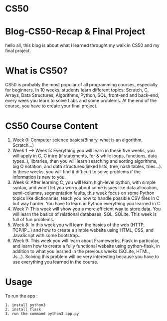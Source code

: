 # CS50
# Blog-CS50-Recap & Final Project
hello all, this blog is about what i learned throught my walk in CS50 and my final project.
# What is CS50?
CS50 is probably the most popular of all programming courses, especially for beginners.
In 10 weeks, students learn different topics: Scratch, C, Arrays, Data Structures, Algorithms, Python, SQL, front-end and back-end, every week you learn to solve Labs and some problems.
At the end of the course, you have to create your final project.
# CS50 Course Content
1. Week 0: Computer science basics(Binary, what is an algorithm, Scratch...)
2. Week 1 --> Week 5: Everything you will learn in these five weeks, you will apply in C, 
C intro (if statements, for & while loops, functions, data types..), libraries, then you will learn searching and sorting algorithms, big O notation, and data structures(linked lists, tree, hash tables, tries...).
In these weeks, you will find it difficult to solve problems if the information is new to you.
3. Week 6: After learning C, you will learn high-level python, with simple syntax, and won't let you worry about some issues like data allocation, semi-columns, segmentation faults, this week focus on some Python topics like dictionaries, teach you how to handle possible CSV files In C but way harder. You have to learn in Python everything you learned in C
4. Week 7: This week will show you a more efficient way to store data. You will learn the basics of relational databases, SQL, SQLite. This week is full of fun problems.
5. Week 8: In this week you will learn the basics of the web (HTTP, TCP/IP...) and how to create a simple website using HTML, CSS, and JavaScript with some bootstrap...
6. Week 9: This week you will learn about Frameworks, Flask in particular, and learn how to create a fully functional website using python-flask, in addition to what you learned in the previous weeks (SQLite, HTML, Js...).
Solving this problem will be very interesting because you have to use everything you learned in the course.
# Usage
To run the app :

    1. install python3
    2. install flask 
    3. run the command python3 app.py

 
